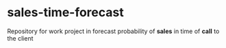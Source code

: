 # sales-time-forecast

Repository for work project in forecast probability of **sales** in time of **call** to the client
